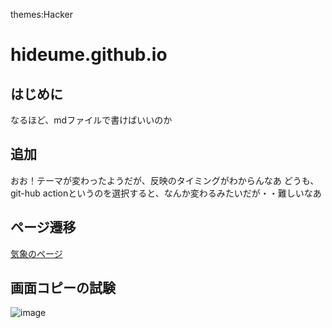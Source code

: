 themes:Hacker
# hideume.github.io
## はじめに
なるほど、mdファイルで書けばいいのか
## 追加
おお！テーマが変わったようだが、反映のタイミングがわからんなあ
どうも、git-hub actionというのを選択すると、なんか変わるみたいだが・・難しいなあ
## ページ遷移
[気象のページ](https://hideume.guthub.io/wether.md)
## 画面コピーの試験
![image](https://user-images.githubusercontent.com/17642227/213900202-013ce792-cdde-4331-8843-a30f4addf60d.png)
